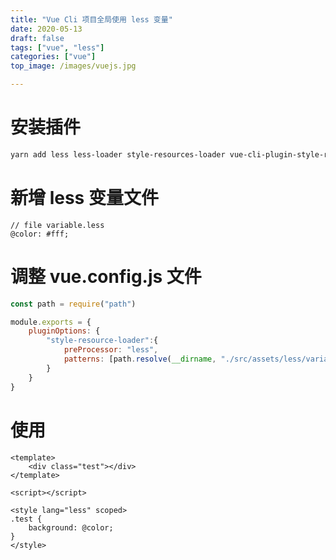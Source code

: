 ```yaml
---
title: "Vue Cli 项目全局使用 less 变量"
date: 2020-05-13
draft: false
tags: ["vue", "less"]
categories: ["vue"]
top_image: /images/vuejs.jpg

---
```


# 安装插件

```bash
yarn add less less-loader style-resources-loader vue-cli-plugin-style-resources-loader -D
```

# 新增 less 变量文件

```less
// file variable.less
@color: #fff;
```

<!-- more -->
# 调整 vue.config.js 文件

```js
const path = require("path")

module.exports = {
	pluginOptions: {
		"style-resource-loader":{
			preProcessor: "less",
			patterns: [path.resolve(__dirname, "./src/assets/less/variable.less")]
		}
	}
}

```

# 使用

```vue
<template>
	<div class="test"></div>	
</template>

<script></script>

<style lang="less" scoped>
.test {
	background: @color;
}
</style>

```